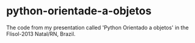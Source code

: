 python-orientade-a-objetos
==========================

The code from my presentation called 'Python Orientado a objetos' in the Flisol-2013 Natal/RN, Brazil.
